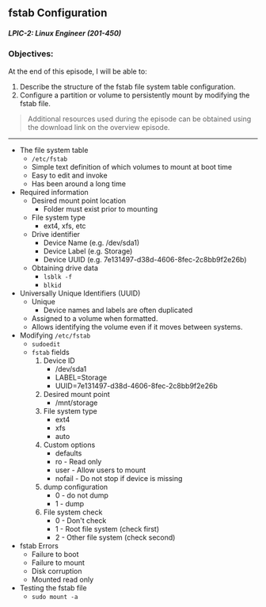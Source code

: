 ## fstab Configuration  
##### LPIC-2: Linux Engineer (201-450)  

### Objectives:  

At the end of this episode, I will be able to:  

1. Describe the structure of the fstab file system table configuration. 
2. Configure a partition or volume to persistently mount by modifying the fstab file.

>Additional resources used during the episode can be obtained using the download link on the overview episode.  

-----------------------------------------------------------

* The file system table
    + `/etc/fstab`
    + Simple text definition of which volumes to mount at boot time
    + Easy to edit and invoke
    + Has been around a long time
* Required information
    + Desired mount point location
        - Folder must exist prior to mounting
    + File system type
        - ext4, xfs, etc
    + Drive identifier
        - Device Name (e.g. /dev/sda1)
        - Device Label (e.g. Storage)
        - Device UUID (e.g. 7e131497-d38d-4606-8fec-2c8bb9f2e26b)
    + Obtaining drive data
        - `lsblk -f`
        - `blkid`
* Universally Unique Identifiers (UUID)
    + Unique
        - Device names and labels are often duplicated
    + Assigned to a volume when formatted.
    + Allows identifying the volume even if it moves between systems. 
* Modifying `/etc/fstab`
    + `sudoedit`
    + `fstab` fields
        1. Device ID
            + /dev/sda1
            + LABEL=Storage
            + UUID=7e131497-d38d-4606-8fec-2c8bb9f2e26b
        2. Desired mount point
            + /mnt/storage
        3. File system type
            + ext4
            + xfs
            + auto
        4. Custom options
            + defaults
            + ro - Read only
            + user - Allow users to mount
            + nofail - Do not stop if device is missing
        5. dump configuration
            + 0 - do not dump
            + 1 - dump
        6. File system check
            + 0 - Don't check
            + 1 - Root file system (check first)
            + 2 - Other file system (check second)
* fstab Errors
    + Failure to boot
    + Failure to mount
    + Disk corruption
    + Mounted read only
* Testing the fstab file
    + `sudo mount -a`
